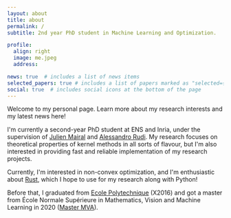 ```yaml
---
layout: about
title: about
permalink: /
subtitle: 2nd year PhD student in Machine Learning and Optimization.

profile:
  align: right
  image: me.jpeg
  address: 

news: true  # includes a list of news items
selected_papers: true # includes a list of papers marked as "selected={true}"
social: true  # includes social icons at the bottom of the page
---
```


Welcome to my personal page. Learn more about my research interests and my latest news here! 

I'm currently a second-year PhD student at ENS and Inria, under the supervision of [Julien Mairal](thoth.inrialpes.fr/people/mairal/) and [Alessandro Rudi](https://www.di.ens.fr/~rudi/). My research focuses on theoretical properties of kernel methods in all sorts of flavour, but I'm also interested in providing fast and reliable implementation of my research projects. 

Currently, I'm interested in non-convex optimization, and I'm enthusiastic about [Rust](https://www.rust-lang.org/), which I hope to use for my research along with Python!

Before that, I graduated from [Ecole Polytechnique](https://www.polytechnique.edu) (X2016) and got a master from École Normale Supérieure in Mathematics, Vision and Machine Learning in 2020 ([Master MVA](https://www.master-mva.com/)).  